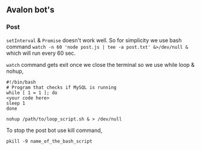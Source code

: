 ## Avalon bot's

### Post
`setInterval` & `Promise` doesn't work well. So for simplicity we use bash command `watch -n 60 'node post.js | tee -a post.txt' &>/dev/null &` which will run every 60 sec.

`watch` command gets exit once we close the terminal so we use while loop & nohup,

```
#!/bin/bash
# Program that checks if MySQL is running
while [ 1 = 1 ]; do
<your code here>
sleep 1
done
```
```
nohup /path/to/loop_script.sh & > /dev/null
```
To stop the post bot use kill command,
```
pkill -9 name_of_the_bash_script
```

